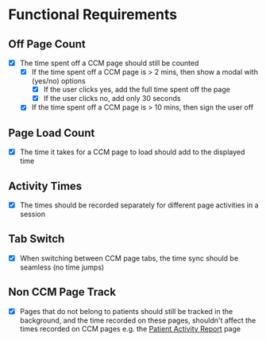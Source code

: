 # Functional Requirements

## Off Page Count

- [x] The time spent off a CCM page should still be counted
  - [x] If the time spent off a CCM page is > 2 mins, then show a modal with (yes/no) options
    - [x] If the user clicks yes, add the full time spent off the page
    - [x] If the user clicks no, add only 30 seconds
  - [x] If the time spent off a CCM page is > 10 mins, then sign the user off

## Page Load Count

- [x] The time it takes for a CCM page to load should add to the displayed time

## Activity Times

- [x] The times should be recorded separately for different page activities in a session

## Tab Switch

- [x] When switching between CCM page tabs, the time sync should be seamless (no time jumps)

## Non CCM Page Track

- [x] Pages that do not belong to patients should still be tracked in the background, and the time recorded on these pages, shouldn't affect the times recorded on CCM pages e.g. the [Patient Activity Report](https://staging.careplanmanager.com/manage-patients/334/activities) page
